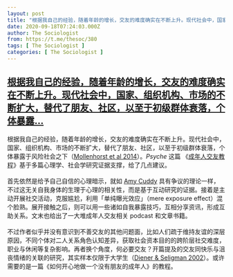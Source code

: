 ```yaml
---
layout: post
title: "根据我自己的经验，随着年龄的增长，交友的难度确实在不断上升。现代社会中，国家、组织机构、市场的不断扩大，替代了朋友、社区，以至于初级群体衰落，个体暴露"
date: 2020-09-18T07:24:03.000Z
author: The Sociologist
from: https://t.me/thesoc/380
tags: [ The Sociologist ]
categories: [ The Sociologist ]
---
```

<!--1600413843000-->
[根据我自己的经验，随着年龄的增长，交友的难度确实在不断上升。现代社会中，国家、组织机构、市场的不断扩大，替代了朋友、社区，以至于初级群体衰落，个体暴露...](https://t.me/thesoc/380)
------

<div>
<p>根据我自己的经验，随着年龄的增长，交友的难度确实在不断上升。现代社会中，国家、组织机构、市场的不断扩大，替代了朋友、社区，以至于初级群体衰落，个体暴露于风险社会之下（<a href="https://t.me/thesoclib/91" target="_blank" rel="noopener" onclick="return confirm('Open this link?\n\n'+this.href);">Mollenhorst et al 2014</a>）。<i>Psyche</i> 这篇 《<a href="https://psyche.co/guides/how-to-make-new-friends-when-youre-busy-with-adulthood" target="_blank" rel="noopener" onclick="return confirm('Open this link?\n\n'+this.href);">成年人交友教程</a>》基于多篇心理学、社会学研究证据支撑，给了几点建议。<br><br>首先依然是给予自己自信的心理暗示，就如 <a href="https://t.me/thesoc/288" target="_blank" rel="noopener" onclick="return confirm('Open this link?\n\n'+this.href);">Amy Cuddy</a> 具有争议的理论一样，不过这无关自我身体的生理于心理的相关性，而是基于互动研究的证据。接着是主动开展社交活动，克服尴尬，利用「单纯曝光效应」（mere exposure effect）混个脸熟。展开接触之后，则可以用一些诸如自我暴露技巧，互相分享资讯，形成互助关系。文末也给出了一大堆成年人交友相关 podcast 和文章书籍。<br><br>不过作者似乎并没有意识到不善交友的其他问题面，比如人们疏于维持友谊的深层原因，不同个体对二人关系角色认知差异，获取社会资本目的的跨阶层社交难度，职业与休闲等复杂影响。再者换个角度，何必要交友？开篇提及的交友同快乐与沮丧情绪的关联的研究，其实样本仅限于大学生（<a href="https://t.me/thesoclib/92" target="_blank" rel="noopener" onclick="return confirm('Open this link?\n\n'+this.href);">Diener & Seligman 2002</a>）。或许需要的是一篇《如何开心地做一个没有朋友的成年人》的教程。</p>
</div>
